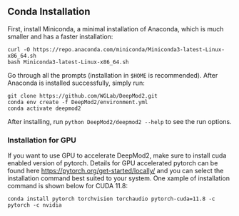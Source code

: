 ## Conda Installation
First, install Miniconda, a minimal installation of Anaconda, which is much smaller and has a faster installation:
```
curl -O https://repo.anaconda.com/miniconda/Miniconda3-latest-Linux-x86_64.sh
bash Miniconda3-latest-Linux-x86_64.sh
```
Go through all the prompts (installation in `$HOME` is recommended). After Anaconda is installed successfully, simply run:
```
git clone https://github.com/WGLab/DeepMod2.git
conda env create -f DeepMod2/environment.yml
conda activate deepmod2
```

After installing, run `python DeepMod2/deepmod2 --help` to see the run options.

### Installation for GPU
If you want to use GPU to accelerate DeepMod2, make sure to install cuda enabled version of pytorch. Details for GPU accelerated pytorch can be found here https://pytorch.org/get-started/locally/ and you can select the installation command best suited to your system. One xample of installation command is shown below for CUDA 11.8:

`conda install pytorch torchvision torchaudio pytorch-cuda=11.8 -c pytorch -c nvidia`
